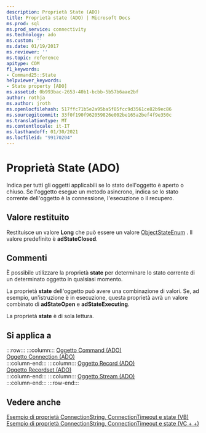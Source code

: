 ```yaml
---
description: Proprietà State (ADO)
title: Proprietà state (ADO) | Microsoft Docs
ms.prod: sql
ms.prod_service: connectivity
ms.technology: ado
ms.custom: ''
ms.date: 01/19/2017
ms.reviewer: ''
ms.topic: reference
apitype: COM
f1_keywords:
- Command25::State
helpviewer_keywords:
- State property [ADO]
ms.assetid: 0b993bac-2653-40b1-bcbb-5b57b6aae2bf
author: rothja
ms.author: jroth
ms.openlocfilehash: 517ffc71b5e2a95ba5f85fcc9d3561ce82b9ec86
ms.sourcegitcommit: 33f0f190f962059826e002be165a2bef4f9e350c
ms.translationtype: MT
ms.contentlocale: it-IT
ms.lasthandoff: 01/30/2021
ms.locfileid: "99170204"
---
```

# <a name="state-property-ado"></a>Proprietà State (ADO)
Indica per tutti gli oggetti applicabili se lo stato dell'oggetto è aperto o chiuso. Se l'oggetto esegue un metodo asincrono, indica se lo stato corrente dell'oggetto è la connessione, l'esecuzione o il recupero.  
  
## <a name="return-value"></a>Valore restituito  
 Restituisce un valore **Long** che può essere un valore [ObjectStateEnum](./objectstateenum.md) . Il valore predefinito è **adStateClosed**.  
  
## <a name="remarks"></a>Commenti  
 È possibile utilizzare la proprietà **state** per determinare lo stato corrente di un determinato oggetto in qualsiasi momento.  
  
 La proprietà **state** dell'oggetto può avere una combinazione di valori. Se, ad esempio, un'istruzione è in esecuzione, questa proprietà avrà un valore combinato di **adStateOpen** e **adStateExecuting**.  
  
 La proprietà **state** è di sola lettura.  
  
## <a name="applies-to"></a>Si applica a  

:::row:::
    :::column:::
        [Oggetto Command (ADO)](./command-object-ado.md)  
        [Oggetto Connection (ADO)](./connection-object-ado.md)  
    :::column-end:::
    :::column:::
        [Oggetto Record (ADO)](./record-object-ado.md)  
        [Oggetto Recordset (ADO)](./recordset-object-ado.md)  
    :::column-end:::
    :::column:::
        [Oggetto Stream (ADO)](./stream-object-ado.md)  
    :::column-end:::
:::row-end:::

## <a name="see-also"></a>Vedere anche  
 [Esempio di proprietà ConnectionString, ConnectionTimeout e state (VB)](./connectionstring-connectiontimeout-and-state-properties-example-vb.md)   
 [Esempio di proprietà ConnectionString, ConnectionTimeout e state (VC + +)](./connectionstring-connectiontimeout-and-state-properties-example-vc.md)